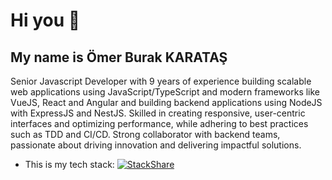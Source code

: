 # Hi you 👋

## My name is Ömer Burak KARATAŞ

Senior Javascript Developer with 9 years of experience building scalable web applications using JavaScript/TypeScript and modern frameworks like VueJS, React and Angular and building backend applications using NodeJS with ExpressJS and NestJS. Skilled in creating responsive, user-centric interfaces and optimizing performance, while adhering to best practices such as TDD and CI/CD. Strong collaborator with backend teams, passionate about driving innovation and delivering impactful solutions.

- This is my tech stack: [![StackShare](http://img.shields.io/badge/tech-stack-0690fa.svg?style=flat)](https://stackshare.io/tarsusi/my-stack)

<!--
**tarsusi/tarsusi** is a ✨ _special_ ✨ repository because its `README.md` (this file) appears on your GitHub profile.

Here are some ideas to get you started:

- 🔭 I’m currently working on ...
- 🌱 I’m currently learning ...
- 👯 I’m looking to collaborate on ...
- 🤔 I’m looking for help with ...
- 💬 Ask me about ...
- 📫 How to reach me: ...
- 😄 Pronouns: ...
- ⚡ Fun fact: ...
-->
